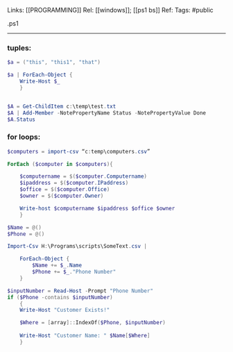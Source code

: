Links: [[PROGRAMMING]]
Rel: [[windows]]; [[ps1 bs]]
Ref: 
Tags: #public 

.ps1

--- 


### tuples:
```powershell
$a = ("this", "this1", "that")

$a | ForEach-Object {
    Write-Host $_
    }


$A = Get-ChildItem c:\temp\test.txt
$A | Add-Member -NotePropertyName Status -NotePropertyValue Done
$A.Status
```

### for loops:
```powershell
$computers = import-csv “c:temp\computers.csv”

ForEach ($computer in $computers){

	$computername = $($computer.Computername)
	$ipaddress = $($computer.IPaddress)
	$office = $($computer.Office)
	$owner = $($computer.Owner)

	Write-host $computername $ipaddress $office $owner
	}
```

```powershell
$Name = @()
$Phone = @()

Import-Csv H:\Programs\scripts\SomeText.csv |

    ForEach-Object {
        $Name += $_.Name
        $Phone += $_."Phone Number"
    }

$inputNumber = Read-Host -Prompt "Phone Number"
if ($Phone -contains $inputNumber)
    {
    Write-Host "Customer Exists!"

    $Where = [array]::IndexOf($Phone, $inputNumber)
      
    Write-Host "Customer Name: " $Name[$Where]
    }
```